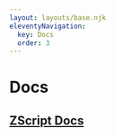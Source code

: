 ```yaml
---
layout: layouts/base.njk
eleventyNavigation:
  key: Docs
  order: 3
---
```

# Docs

## [ZScript Docs](/docs/zscript)
